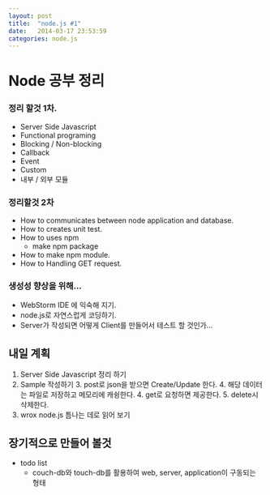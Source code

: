 ```yaml
---
layout: post
title:  "node.js #1"
date:   2014-03-17 23:53:59
categories: node.js
---
```


# Node 공부 정리


### 정리 할것 1차.

- Server Side Javascript
- Functional programing
- Blocking / Non-blocking
- Callback
- Event
- Custom
- 내부 / 외부 모듈

### 정리할것 2차

- How to communicates between node application and database.
- How to creates unit test.
- How to uses npm
    - make npm package
- How to make npm module.
- How to Handling GET request.

### 생성성 향상을 위해...

- WebStorm IDE 에 익숙해 지기.
- node.js로 자연스럽게 코딩하기.
- Server가 작성되면 어떻게 Client를 만들어서 테스트 할 것인가...

## 내일 계획

1. Server Side Javascript 정리 하기 
2. Sample 작성하기
    3. post로 json을 받으면 Create/Update 한다.
    4. 해당 데이터는 파일로 저장하고 메모리에 캐슁한다.
    4. get로 요청하면 제공한다.
    5. delete시 삭제한다.
3. wrox node.js 틈나는 데로 읽어 보기

## 장기적으로 만들어 볼것

* todo list
    * couch-db와 touch-db를 활용하여 web, server, application이 구동되는 형태
